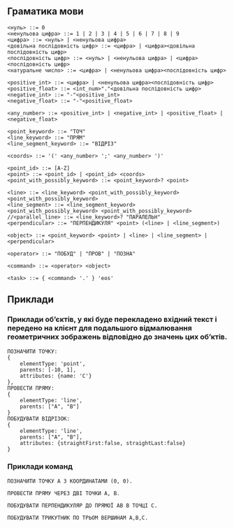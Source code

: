 ## Граматика мови
```
<нуль> ::= 0
<ненульова цифра> ::= 1 | 2 | 3 | 4 | 5 | 6 | 7 | 8 | 9
<цифра> ::= <нуль> | <ненульова цифра>
<довільна послідовність цифр> ::= <цифра> | <цифра><довільна послідовність цифр>
<послідовність цифр> ::= <нуль> | <ненульова цифра> | <цифра><послідовність цифр>
<натуральне число> ::= <цифра> | <ненульова цифра><послідовність цифр>

<positive_int> ::= <цифра> | <ненульова цифра><послідовність цифр>
<positive_float> ::= <int_num>"."<довільна послідовність цифр>
<negative_int> ::= "-"<positive_int>
<negative_float> ::= "-"<positive_float>

<any_number> ::= <positive_int> | <negative_int> | <positive_float> | <negative_float>

<point_keyword> ::= "ТОЧ"
<line_keyword> ::= "ПРЯМ"
<line_segment_keyword> ::= "ВІДРІЗ"

<coords> ::= '(' <any_number> ';' <any_number> ')'

<point_id> ::= [A-Z]
<point> ::= <point_id> | <point_id> <coords>
<point_with_possibly_keyword> ::= <point_keyword>? <point> 

<line> ::= <line_keyword> <point_with_possibly_keyword> <point_with_possibly_keyword>
<line_segment> ::= <line_segment_keyword> <point_with_possibly_keyword> <point_with_possibly_keyword>
//<parallel_line> ::= <line_keyword>? "ПАРАЛЕЛЬН"
<perpendicular> ::= "ПЕРПЕНДИКУЛЯ" <point> (<line> | <line_segment>)

<object> ::= <point_keyword> <point> | <line> | <line_segment> | <perpendicular>

<operator> ::= "ПОБУД" | "ПРОВ" | "ПОЗНА"

<command> ::= <operator> <object>

<task> ::= { <command> '.' } 'eos'
```

## Приклади
### Приклади обʼєктів, у які буде перекладено вхідний текст і передено на клієнт для подальшого відмалювання геометричних зображень відповідно до значень цих обʼктів.
```
ПОЗНАЧИТИ ТОЧКУ: 
{
    elementType: 'point', 
    parents: [-10, 1], 
    attributes: {name: 'C'}
},
ПРОВЕСТИ ПРЯМУ:
{
    elementType: 'line', 
    parents: ["A", "B"]
}
ПОБУДУВАТИ ВІДРІЗОК:
{
    elementType: 'line',
    parents: ["A", "B"],
    attributes: {straightFirst:false, straightLast:false}
}
```

### Приклади команд

`ПОЗНАЧИТИ ТОЧКУ A З КООРДИНАТАМИ (0, 0).`

`ПРОВЕСТИ ПРЯМУ ЧЕРЕЗ ДВІ ТОЧКИ A, B.`

`ПОБУДУВАТИ ПЕРПЕНДИКУЛЯР ДО ПРЯМОЇ AB В ТОЧЦІ C.`

`ПОБУДУВАТИ ТРИКУТНИК ПО ТРЬОМ ВЕРШИНАМ А,В,С.`
